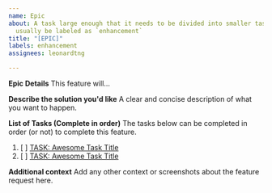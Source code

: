 ```yaml
---
name: Epic
about: A task large enough that it needs to be divided into smaller tasks. It will
  usually be labeled as `enhancement`
title: "[EPIC]"
labels: enhancement
assignees: leonardtng

---
```


**Epic Details**
This feature will...

**Describe the solution you'd like**
A clear and concise description of what you want to happen.

**List of Tasks (Complete in order)**
The tasks below can be completed in order (or not) to complete this feature.

1. [ ] [TASK: Awesome Task Title](https://github.com/leonardtng/cryptoscapes/issues/1)
2. [ ] [TASK: Awesome Task Title](https://github.com/leonardtng/cryptoscapes/issues/2)

**Additional context**
Add any other context or screenshots about the feature request here.
